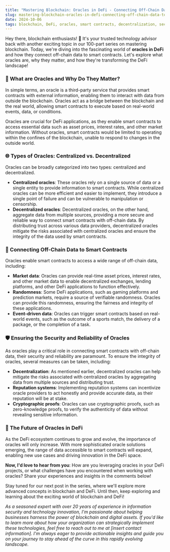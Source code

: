 ```yaml
---
title: "Mastering Blockchain: Oracles in DeFi - Connecting Off-Chain Data to Smart Contracts"
slug: mastering-blockchain-oracles-in-defi-connecting-off-chain-data-to-smart-contracts
date: 2024-10-06
tags: blockchain, DeFi, oracles, smart contracts, decentralization, security
---
```


Hey there, blockchain enthusiasts! 🚀 It's your trusted technology advisor back with another exciting topic in our 100-part series on mastering blockchain. Today, we're diving into the fascinating world of **oracles in DeFi** and how they connect off-chain data to smart contracts. Let's explore what oracles are, why they matter, and how they're transforming the DeFi landscape!

### 🔮 What are Oracles and Why Do They Matter?

In simple terms, an oracle is a third-party service that provides smart contracts with external information, enabling them to interact with data from outside the blockchain. Oracles act as a bridge between the blockchain and the real world, allowing smart contracts to execute based on real-world events, data, or conditions.

Oracles are crucial for DeFi applications, as they enable smart contracts to access essential data such as asset prices, interest rates, and other market information. Without oracles, smart contracts would be limited to operating within the confines of the blockchain, unable to respond to changes in the outside world.

### 🌐 Types of Oracles: Centralized vs. Decentralized

Oracles can be broadly categorized into two types: centralized and decentralized.

- **Centralized oracles**: These oracles rely on a single source of data or a single entity to provide information to smart contracts. While centralized oracles can be more efficient and easier to implement, they introduce a single point of failure and can be vulnerable to manipulation or censorship.
- **Decentralized oracles**: Decentralized oracles, on the other hand, aggregate data from multiple sources, providing a more secure and reliable way to connect smart contracts with off-chain data. By distributing trust across various data providers, decentralized oracles mitigate the risks associated with centralized oracles and ensure the integrity of the data used by smart contracts.

### 🔗 Connecting Off-Chain Data to Smart Contracts

Oracles enable smart contracts to access a wide range of off-chain data, including:

- **Market data**: Oracles can provide real-time asset prices, interest rates, and other market data to enable decentralized exchanges, lending platforms, and other DeFi applications to function effectively.
- **Randomness**: Some DeFi applications, such as gaming platforms and prediction markets, require a source of verifiable randomness. Oracles can provide this randomness, ensuring the fairness and integrity of these applications.
- **Event-driven data**: Oracles can trigger smart contracts based on real-world events, such as the outcome of a sports match, the delivery of a package, or the completion of a task.

### 🛡️ Ensuring the Security and Reliability of Oracles

As oracles play a critical role in connecting smart contracts with off-chain data, their security and reliability are paramount. To ensure the integrity of oracles, several measures can be taken, including:

- **Decentralization**: As mentioned earlier, decentralized oracles can help mitigate the risks associated with centralized oracles by aggregating data from multiple sources and distributing trust.
- **Reputation systems**: Implementing reputation systems can incentivize oracle providers to act honestly and provide accurate data, as their reputation will be at stake.
- **Cryptographic proofs**: Oracles can use cryptographic proofs, such as zero-knowledge proofs, to verify the authenticity of data without revealing sensitive information.

### 🔮 The Future of Oracles in DeFi

As the DeFi ecosystem continues to grow and evolve, the importance of oracles will only increase. With more sophisticated oracle solutions emerging, the range of data accessible to smart contracts will expand, enabling new use cases and driving innovation in the DeFi space.

**Now, I'd love to hear from you**: How are you leveraging oracles in your DeFi projects, or what challenges have you encountered when working with oracles? Share your experiences and insights in the comments below!

Stay tuned for our next post in the series, where we'll explore more advanced concepts in blockchain and DeFi. Until then, keep exploring and learning about the exciting world of blockchain and DeFi!

*As a seasoned expert with over 20 years of experience in information security and technology innovation, I'm passionate about helping businesses harness the power of blockchain and digital assets. If you'd like to learn more about how your organization can strategically implement these technologies, feel free to reach out to me at [insert contact information]. I'm always eager to provide actionable insights and guide you on your journey to stay ahead of the curve in this rapidly evolving landscape.*